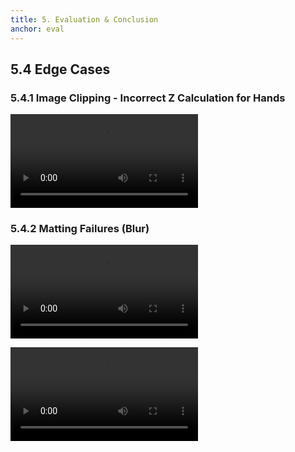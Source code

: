 ```yaml
---
title: 5. Evaluation & Conclusion
anchor: eval
---
```


## 5.4 Edge Cases

### 5.4.1 Image Clipping - Incorrect Z Calculation for Hands

<video preload="metadata" controls src="assets/videos/z-clipping.mp4" type="video/mp4"></video>

### 5.4.2 Matting Failures (Blur)

<video preload="metadata" controls src="assets/videos/blur_new.mp4" type="video/mp4"></video>

<video preload="metadata" controls src="assets/videos/blur_old.mp4" type="video/mp4"></video>
